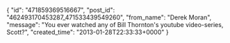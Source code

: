  {
   "id": "471859369516667",
   "post_id": "462493170453287_471533439549260",
   "from_name": "Derek Moran",
   "message": "You ever watched any of Bill Thornton's youtube video-series, Scott?",
   "created_time": "2013-01-28T22:33:33+0000"
 }
